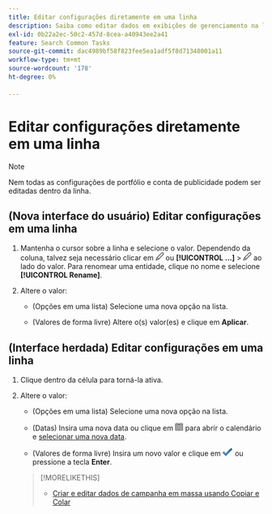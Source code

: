 ```yaml
---
title: Editar configurações diretamente em uma linha
description: Saiba como editar dados em exibições de gerenciamento na linha.
exl-id: 0b22a2ec-50c2-457d-8cea-a40943ee2a41
feature: Search Common Tasks
source-git-commit: dac4989bf58f823fee5ea1adf5f8d71348001a11
workflow-type: tm+mt
source-wordcount: '178'
ht-degree: 0%

---
```


# Editar configurações diretamente em uma linha

>[!NOTE]
>
>Nem todas as configurações de portfólio e conta de publicidade podem ser editadas dentro da linha.

## (Nova interface do usuário) Editar configurações em uma linha

1. Mantenha o cursor sobre a linha e selecione o valor. Dependendo da coluna, talvez seja necessário clicar em ![Editar](/help/search-social-commerce/assets/edit-new.png "Editar") ou **[!UICONTROL ...]** > ![Editar](/help/search-social-commerce/assets/edit-new.png "Editar") ao lado do valor. Para renomear uma entidade, clique no nome e selecione **[!UICONTROL Rename]**.

1. Altere o valor:

   * (Opções em uma lista) Selecione uma nova opção na lista.

   * (Valores de forma livre) Altere o(s) valor(es) e clique em **Aplicar**.


## (Interface herdada) Editar configurações em uma linha

1. Clique dentro da célula para torná-la ativa.

1. Altere o valor:

   * (Opções em uma lista) Selecione uma nova opção na lista.

   * (Datas) Insira uma nova data ou clique em ![Calendário](/help/search-social-commerce/assets/calendar.png "Calendário") para abrir o calendário e [selecionar uma nova data](/help/search-social-commerce/common-tasks/navigation-editing-selection/calendar.md).

   * (Valores de forma livre) Insira um novo valor e clique em ![Salvar](/help/search-social-commerce/assets/select.png "Salvar") ou pressione a tecla **Enter**.

   >[!MORELIKETHIS]
   >
   >* [Criar e editar dados de campanha em massa usando Copiar e Colar](/help/search-social-commerce/campaign-management/campaigns/copy-paste.md)
